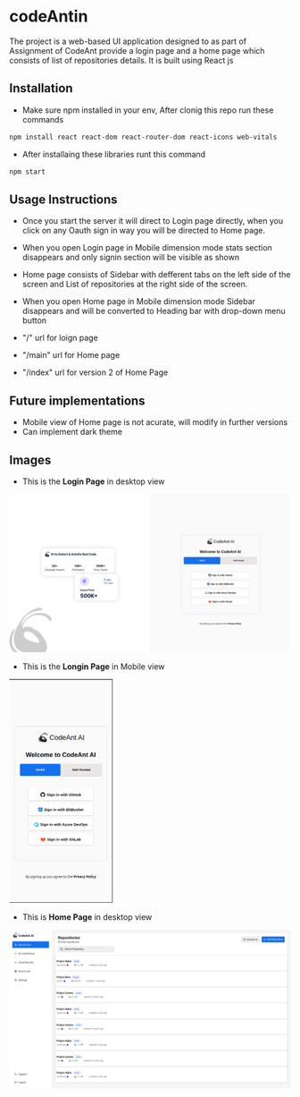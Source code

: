 # codeAntin
The project is a web-based UI application designed to as part of Assignment of CodeAnt provide a login page and a home page which consists of list of repositories details. It is built using React js


## Installation
- Make sure npm installed in your env, After clonig this repo run these commands
 ```bash
 npm install react react-dom react-router-dom react-icons web-vitals
 ```

- After installaing these libraries runt this command
```bash
npm start
```


## Usage Instructions
- Once you start the server it will direct to Login page directly, when you click on any Oauth sign in way you will be directed to Home page.
- When you open Login page in Mobile dimension mode stats section disappears and only signin section will be visible as shown 

- Home page consists of Sidebar with defferent tabs on the left side of the screen and List of repositories at the right side of the screen.
- When you open Home page in Mobile dimension mode Sidebar disappears and will be converted to Heading bar with drop-down menu button

- "/" url for loign page
- "/main" url for Home page
- "/index" url for version 2 of Home Page


## Future implementations
- Mobile view of Home page is not acurate, will modify in further versions
- Can implement dark theme


## Images

- This is the **Login Page** in desktop view
<img src="./images/DLogin.png" alt="Dlogin" width="600"/>

- This is the **Longin Page** in Mobile view
<img src="./images/MLogin.png" alt="MLogin" height="400"/>

- This is **Home Page** in desktop view
<img src="./images/DHome.png" alt="DHome" width="600"/>

